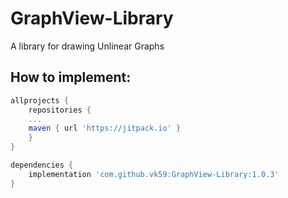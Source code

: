 # GraphView-Library
A library for drawing Unlinear Graphs

## How to implement:

```gradle
allprojects {
    repositories {
	...
	maven { url 'https://jitpack.io' }
    }
}
```

```gradle
dependencies {
    implementation 'com.github.vk59:GraphView-Library:1.0.3'
}
```
